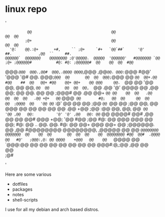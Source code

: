# linux repo

                                                                                                                                        
'                                                                                                                                     
                                                                                                                                        
                                                                                                                                        
              @@                                    @@                                               @@  @@                             
             ;@+                                    @@                                               @@  @@                             
      '@:    @@.:@+       +#,     `` ;@+     `#+   `@@`##`      '@'                  ##.            ,@@  ``     ##.
    @@@@@@`  @@@@@@@    @@@@@@@@ ;@'@@@@@.  @@@@@  '@@@@@@'   #@@@@@@@ `@@   ;@+ ;@@@@@@#           #@: #@: ;@@@@@@#  @@    @@  @@  #@@ 
   @@@.`@@@  @@@.,@@#  @@@,.@@@@ @@@@`,@@@ ,@@`@@. @@@:`@@@  #@@' '@@@ '@#   @@. @@@;`@@@  @@       @@  @@  @@@;`@@@  @@   `@@  @@+.@@
  #@@    ##  @@   @@+ #@@    @@+ @@+    @@ @@@     @@.  `@@  @@    '@@ @@,   @@  @@,  `@@  @@       @@  @@  @@,  `@@ .@@   '@'   @@@@
  @@        ,@@   @@; @@     @@. @@     @@ ;@@@#   @@   .@@ @@+    `@@ @@    @@  @@   .@@           @@  @@  @@   .@@ +@+   @@`   @@@`
  @@        #@;   @@  @@     @@  @@     @@  ;@@@@  @@   '@@ @@`    :@' @@    @@  @@   ;@@          `@@ `@@  @@   ;@@ @@,   @@    @@@ 
  @@        @@    @@  @@     @@ .@@    +@@    ;@@ :@@   @@, @@,    @@` @@   '@@ ,@@   @@:          '@' '@' ,@@   @@: @@`   @@   @@@@# 
  @@#  ,@@  @@    @@  @@#   @@@ +@@;  '@@ #@@ ;@@ #@:   @@  @@@   @@@  @@   @@; #@:   @@  ..       @@. @@. #@:   @@  @@+  @@@  @@+ @@ 
  ;@@@@@@.  @@   ,@@  #@@@@@@@@ @@@@@@@@, ,@@@@@  @@    @@  `@@@@@@@@  @@@@@@@  @@    @@  @@       @@  @@  @@    @@  @@@@@@@@ #@@  @@# 
   .@@@@    @@   #@'   ;@@@:,@: @@ @@@@    +@@@   @@    @@   `@@@@ @@  `@@@:@@  @@    @@  @@       @@  @@  @@    @@   @@@#:@,;@@   ,@@ 
                                @@                                                                                                      
                                @@                                                                                                      
                               ;@#                                                                                                      
                                                                                                                                        

'

Here are some various
- dotfiles
- packages 
- notes
- shell-scripts

I use for all my debian and arch based distros.
